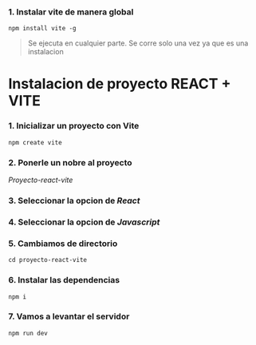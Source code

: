 ### 1. Instalar vite de manera global

`npm install vite -g`

> Se ejecuta en cualquier parte. Se corre solo una vez ya que es una instalacion

# Instalacion de proyecto REACT + VITE

### 1. Inicializar un proyecto con Vite

`npm create vite`

### 2. Ponerle un nobre al proyecto

_*Proyecto-react-vite*_

### 3. Seleccionar la opcion de _*React*_

### 4. Seleccionar la opcion de **_Javascript_**

### 5. Cambiamos de directorio

`cd proyecto-react-vite`

### 6. Instalar las dependencias

`npm i`

### 7. Vamos a levantar el servidor

`npm run dev`
